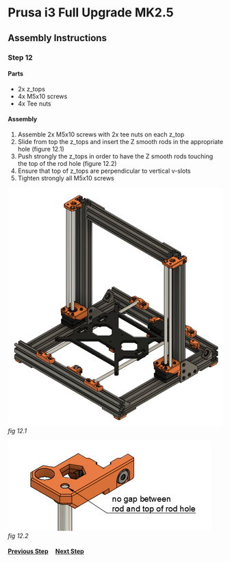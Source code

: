 # Prusa i3 Full Upgrade MK2.5

## Assembly Instructions

### Step 12

#### Parts  

* 2x z_tops
* 4x M5x10 screws
* 4x Tee nuts

#### Assembly

1. Assemble 2x M5x10 screws with 2x tee nuts on each z_top
1. Slide from top the z_tops and insert the Z smooth rods in the appropriate hole (figure 12.1)
1. Push strongly the z_tops in order to have the Z smooth rods touching the top of the rod hole (figure 12.2)
1. Ensure that top of z_tops are perpendicular to vertical v-slots
1. Tighten strongly all M5x10 screws


![](img/fig12.1.jpg)\
*fig 12.1*

![](img/fig12.2.jpg)\
*fig 12.2*

#### [Previous Step](step11.md) &nbsp;&nbsp;&nbsp; [Next Step](step13.md)
